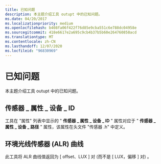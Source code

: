 ```yaml
---
title: 已知问题
description: 本主题介绍工具 outupt 中的已知问题。
ms.date: 04/20/2017
ms.localizationpriority: medium
ms.openlocfilehash: b408fa06f422f76d85e9cba551c6e788dc04958e
ms.sourcegitcommit: 418e6617e2a695c9cb4b37b5b60e264760858acd
ms.translationtype: MT
ms.contentlocale: zh-CN
ms.lasthandoff: 12/07/2020
ms.locfileid: "96830969"
---
```

# <a name="known-issues"></a>已知问题


本主题介绍工具 outupt 中的已知问题。

## <a name="sensor_property_device_id"></a>传感器 \_ 属性 \_ 设备 \_ ID


工具在 "属性" 列表中显示的 " **传感器 \_ 属性 \_ 设备 \_ ID** " 属性对应于 " **传感器 \_ 属性 \_ 设备 \_ 路径** " 属性，该属性在头文件 "传感器 .h" 中定义。

## <a name="ambient-light-sensor-alr-curve"></a>环境光线传感器 (ALR) 曲线


此工具将 ALR 曲线值返回为 \[ offset、LUX \] 对 (而不是 \[ LUX，偏移 \] 对) 。

 

 




